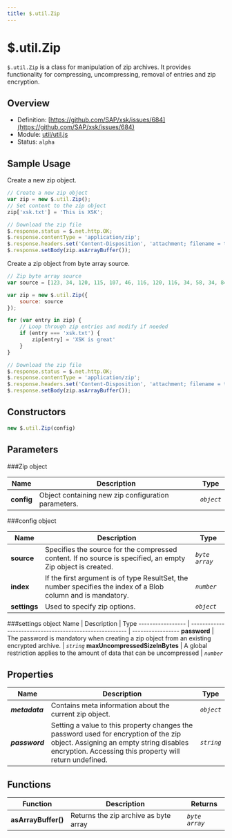 ```yaml
---
title: $.util.Zip
---
```


$.util.Zip
===

`$.util.Zip` is a class for manipulation of zip archives. It provides functionality for compressing, uncompressing, removal of entries and zip encryption.


## Overview

- Definition: [https://github.com/SAP/xsk/issues/684](https://github.com/SAP/xsk/issues/684)
- Module: [util/util.js](https://github.com/SAP/xsk/blob/main/modules/api/api-xsjs/src/main/resources/META-INF/dirigible/xsk/util/util.js)
- Status: `alpha`


## Sample Usage

Create a new zip object.

```javascript
// Create a new zip object
var zip = new $.util.Zip();
// Set content to the zip object
zip['xsk.txt'] = 'This is XSK';

// Download the zip file
$.response.status = $.net.http.OK;
$.response.contentType = 'application/zip';
$.response.headers.set('Content-Disposition', 'attachment; filename = test.zip');
$.response.setBody(zip.asArrayBuffer());
```
Create a zip object from byte array source.

```javascript
// Zip byte array source
var source = [123, 34, 120, 115, 107, 46, 116, 120, 116, 34, 58, 34, 84, 104, 105, 115, 32, 105, 115, 32, 88, 83, 75, 34, 125];

var zip = new $.util.Zip({
    source: source
});

for (var entry in zip) {
    // Loop through zip entries and modify if needed
    if (entry === 'xsk.txt') {
        zip[entry] = 'XSK is great'
    }
}

// Download the zip file
$.response.status = $.net.http.OK;
$.response.contentType = 'application/zip';
$.response.headers.set('Content-Disposition', 'attachment; filename = test.zip');
$.response.setBody(zip.asArrayBuffer());
```

## Constructors

```javascript
new $.util.Zip(config)
```

## Parameters

###Zip object

Name              | Description                                             | Type
----------------- | ------------------------------------------------------- | -----------------
**config** | Object containing new zip configuration parameters. | _`object`_

###config object

Name              | Description                                             | Type
----------------- | ------------------------------------------------------- | -----------------
**source** | Specifies the source for the compressed content. If no source is specified, an empty Zip object is created. | _`byte array`_ | _`$.db.ResultSet`_ | _`$.web.Body`_
**index** | If the first argument is of type ResultSet, the number specifies the index of a Blob column and is mandatory. | _`number`_
**settings** | Used to specify zip options. | _`object`_

###settings object
Name              | Description                                             | Type
----------------- | ------------------------------------------------------- | -----------------
**password** | The password is mandatory when creating a zip object from an existing encrypted archive. | _`string`_
**maxUncompressedSizeInBytes** | A global restriction applies to the amount of data that can be uncompressed | _`number`_

## Properties

Name              | Description                                             | Type
----------------- | ------------------------------------------------------- | -----------------
**_metadata_**          | Contains meta information about the current zip object.	                              | _`object`_
**_password_**          | Setting a value to this property changes the password used for encryption of the zip object. Assigning an empty string disables encryption. Accessing this property will return undefined.                              | _`string`_

## Functions

Function               | Description                                                     | Returns
---------------------- | --------------------------------------------------------------- | --------
**asArrayBuffer()**    | Returns the zip archive as byte array                           | _`byte array`_

